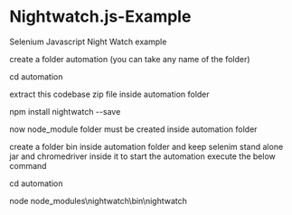 # Nightwatch.js-Example
Selenium Javascript Night Watch example

create a folder automation (you can take any name of the folder)

cd automation

extract this codebase zip file inside automation folder

npm install nightwatch --save

now node_module folder must be created inside automation folder

create a folder bin inside automation folder and keep selenim stand alone jar and chromedriver inside it 
to start the automation execute the below command

cd automation

node node_modules\nightwatch\bin\nightwatch 
